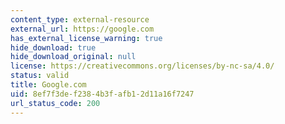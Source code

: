 ```yaml
---
content_type: external-resource
external_url: https://google.com
has_external_license_warning: true
hide_download: true
hide_download_original: null
license: https://creativecommons.org/licenses/by-nc-sa/4.0/
status: valid
title: Google.com
uid: 8ef7f3de-f238-4b3f-afb1-2d11a16f7247
url_status_code: 200
---
```

